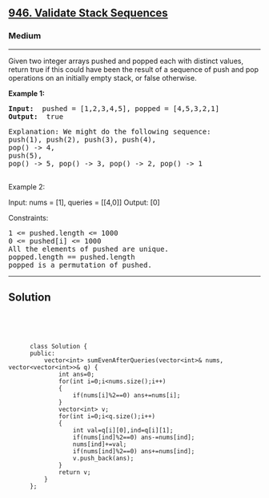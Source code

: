 
<h2><a href="https://leetcode.com/problems/sum-of-even-numbers-after-queries/">946. Validate Stack Sequences</a></h2>
<h3>Medium</h3>
<hr>
<div><p>
Given two integer arrays pushed and popped each with distinct values, return true if this could have been the result of a sequence of push and pop operations on an initially empty stack, or false otherwise.
</p>


<p><strong>Example 1:</strong></p>
<pre><strong>Input:</strong>  pushed = [1,2,3,4,5], popped = [4,5,3,2,1]
<strong>Output:</strong>  true
</pre>
<pre>
Explanation: We might do the following sequence:
push(1), push(2), push(3), push(4),
pop() -> 4,
push(5),
pop() -> 5, pop() -> 3, pop() -> 2, pop() -> 1
  </pre>
  
Example 2:

Input: nums = [1], queries = [[4,0]]
Output: [0]
 

Constraints:
<pre>
1 <= pushed.length <= 1000
0 <= pushed[i] <= 1000
All the elements of pushed are unique.
popped.length == pushed.length
popped is a permutation of pushed.
</pre>
<hr>
 <h2><strong><b>Solution</b></strong></h2>
 <br>
 <pre>
 
          class Solution {
          public:
              vector<int> sumEvenAfterQueries(vector<int>& nums, vector<vector<int>>& q) {
                  int ans=0;
                  for(int i=0;i<nums.size();i++)
                  {
                      if(nums[i]%2==0) ans+=nums[i];
                  }
                  vector<int> v;
                  for(int i=0;i<q.size();i++)
                  {
                      int val=q[i][0],ind=q[i][1];
                      if(nums[ind]%2==0) ans-=nums[ind];
                      nums[ind]+=val;
                      if(nums[ind]%2==0) ans+=nums[ind];
                      v.push_back(ans);
                  }
                  return v;
              }
          };
          
 </pre>


